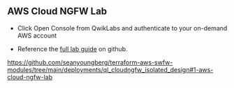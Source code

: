## AWS Cloud NGFW Lab
  
- Click Open Console from QwikLabs and authenticate to your on-demand AWS account

- Reference the [full lab guide](https://github.com/seanyoungberg/terraform-aws-swfw-modules/tree/main/deployments/ql_cloudngfw_isolated_design#1-aws-cloud-ngfw-lab) on github.

https://github.com/seanyoungberg/terraform-aws-swfw-modules/tree/main/deployments/ql_cloudngfw_isolated_design#1-aws-cloud-ngfw-lab

